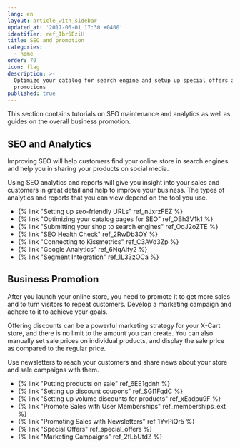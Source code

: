 ```yaml
---
lang: en
layout: article_with_sidebar
updated_at: '2017-06-01 17:30 +0400'
identifier: ref_Ibr5EziH
title: SEO and promotion
categories:
  - home
order: 70
icon: flag
description: >-
  Optimize your catalog for search engine and setup up special offers and
  promotions
published: true
---
```

This section contains tutorials on SEO maintenance and analytics as well as guides on the overall business promotion.

## SEO and Analytics

Improving SEO will help customers find your online store in search engines and help you in sharing your products on social media.

Using SEO analytics and reports will give you insight into your sales and customers in great detail and help to improve your business. The types of analytics and reports that you can view depend on the tool you use.

*   {% link "Setting up seo-friendly URLs" ref_nJxrzFEZ %}
*   {% link "Optimizing your catalog pages for SEO" ref_OBh3V1k1 %}
*   {% link "Submitting your shop to search engines" ref_OqJ2oZTE %}
*   {% link "SEO Health Check" ref_2RwDb3OY %}
*   {% link "Connecting to Kissmetrics" ref_C3AVd3Zp %}
*   {% link "Google Analytics" ref_6NqAify2 %}
*   {% link "Segment Integration" ref_1L33zOCa %}

## Business Promotion

After you launch your online store, you need to promote it to get more sales and to turn visitors to repeat customers. Develop a marketing campaign and adhere to it to achieve your goals. 

Offering discounts can be a powerful marketing strategy for your X-Cart store, and there is no limit to the amount you can create. You can also manually set sale prices on individual products, and display the sale price as compared to the regular price.

Use newsletters to reach your customers and share news about your store and sale campaigns with them. 

*   {% link "Putting products on sale" ref_6EE1gdnh %}
*   {% link "Setting up discount coupons" ref_SGI1FqdC %}
*   {% link "Setting up volume discounts for products" ref_xEadpu9F %}
*   {% link "Promote Sales with User Memberships" ref_memberships_ext %}
*   {% link "Promoting Sales with Newsletters" ref_1YvPiQr5 %}
*   {% link "Special Offers" ref_special_offers %}
*   {% link "Marketing Campaigns" ref_2fLbUtdZ %}
